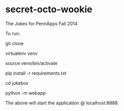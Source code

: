 secret-octo-wookie
==================

The Jukes for PennApps Fall 2014

To run:

git clone

virtualenv venv

source venv/bin/activate

pip install -r requirements.txt

cd jukebox

python -m webapp

The above will start the application @ localhost:8888.
